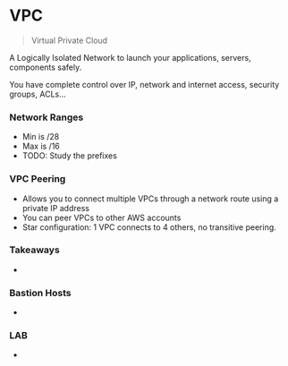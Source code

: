 # VPC
> Virtual Private Cloud

A Logically Isolated Network to launch your applications, servers, components safely.

You have complete control over IP, network and internet access, security groups, ACLs...

### Network Ranges

* Min is /28
* Max is /16
* TODO: Study the prefixes

###  VPC Peering

* Allows you to connect multiple VPCs through a network route using a private IP address
* You can peer VPCs to other AWS accounts
* Star configuration: 1 VPC connects to 4 others, no transitive peering.

### Takeaways

* 

### Bastion Hosts

*

### LAB

*  
